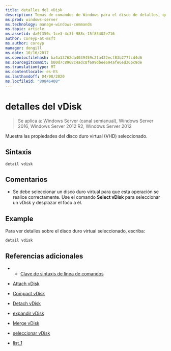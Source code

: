 ```yaml
---
title: detalles del vDisk
description: Temas de comandos de Windows para el disco de detalles, que muestra las propiedades del disco duro virtual (VHD) seleccionado.
ms.prod: windows-server
ms.technology: manage-windows-commands
ms.topic: article
ms.assetid: da0f350c-1ce3-4c3f-988c-15f83402e716
author: coreyp-at-msft
ms.author: coreyp
manager: dongill
ms.date: 10/16/2017
ms.openlocfilehash: ba4a13762da4039459c2fa422ecf83b277fcd4d6
ms.sourcegitcommit: b00d7c8968c4adc8f699dbee694afe6ed36bc9de
ms.translationtype: MT
ms.contentlocale: es-ES
ms.lasthandoff: 04/08/2020
ms.locfileid: "80846408"
---
```

# <a name="detail-vdisk"></a>detalles del vDisk

>Se aplica a: Windows Server (canal semianual), Windows Server 2016, Windows Server 2012 R2, Windows Server 2012

Muestra las propiedades del disco duro virtual (VHD) seleccionado.  
  
## <a name="syntax"></a>Sintaxis  
  
```  
detail vdisk  
```  
  
## <a name="remarks"></a>Comentarios  
  
-   Se debe seleccionar un disco duro virtual para que esta operación se realice correctamente. Use el comando **Select vDisk** para seleccionar un vDisk y desplazar el foco a él.  
  
## <a name="examples"></a><a name=BKMK_examples></a>Example  
Para ver detalles sobre el disco duro virtual seleccionado, escriba:  
  
```  
detail vdisk  
```  
  
## <a name="additional-references"></a>Referencias adicionales  
  
-   - [Clave de sintaxis de línea de comandos](command-line-syntax-key.md)  
  
-   [Attach vDisk](attach-vdisk.md)  
  
-   [Compact vDisk](compact-vdisk.md)
  
-   [Detach vDisk](detach-vdisk.md)  
  
-   [expandir vDisk](expand-vdisk.md)  
  
-   [Merge vDisk](merge-vdisk.md)  
  
-   [seleccionar vDisk](select-vdisk.md)  
  
-   [list_1](list_1.md)  
  

